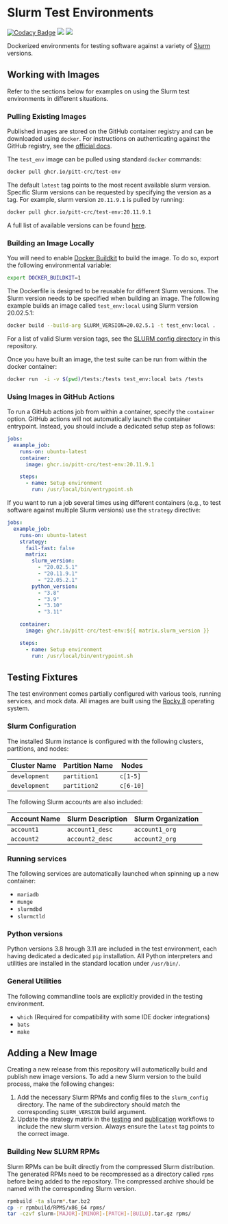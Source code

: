 # Slurm Test Environments

[![Codacy Badge](https://app.codacy.com/project/badge/Grade/86b83c73f89642dfad48f3a9ec1f0b66)](https://app.codacy.com/gh/pitt-crc/Slurm-Test-Environment/dashboard)
[![](https://github.com/pitt-crc/Slurm-Test-Environment/actions/workflows/DockerTest.yml/badge.svg)](https://github.com/pitt-crc/Slurm-Test-Environment/actions/workflows/DockerTest.yml)
[![](https://github.com/pitt-crc/Slurm-Test-Environment/actions/workflows/DockerPublish.yml/badge.svg)](https://github.com/pitt-crc/Slurm-Test-Environment/actions/workflows/DockerPublish.yml)

Dockerized environments for testing software against a variety of [Slurm](https://slurm.schedmd.com/overview.html) versions.

## Working with Images

Refer to the sections below for examples on using the Slurm test environments in different situations.

### Pulling Existing Images

Published images are stored on the GitHub container registry and can be downloaded using `docker`.
For instructions on authenticating against the GitHub registry, see the [official docs](https://docs.github.com/en/packages/working-with-a-github-packages-registry/working-with-the-container-registry).

The `test_env` image can be pulled using standard `docker` commands:

```bash
docker pull ghcr.io/pitt-crc/test-env
```

The default `latest` tag points to the most recent available slurm version.
Specific Slurm versions can be requested by specifying the version as a tag.
For example, slurm version `20.11.9.1` is pulled by running:

```bash
docker pull ghcr.io/pitt-crc/test-env:20.11.9.1
```

A full list of available versions can be found [here](https://github.com/pitt-crc/Slurm-Test-Environment/pkgs/container/test-env).

### Building an Image Locally

You will need to enable [Docker Buildkit](https://docs.docker.com/develop/develop-images/build_enhancements/) to build the image.
To do so, export the following environmental variable:

```bash
export DOCKER_BUILDKIT=1
```

The Dockerfile is designed to be reusable for different Slurm versions.
The Slurm version needs to be specified when building an image.
The following example builds an image called `test_env:local` using Slurm version 20.02.5.1:

```bash
docker build --build-arg SLURM_VERSION=20.02.5.1 -t test_env:local .
```

For a list of valid Slurm version tags, see the [SLURM config directory](https://github.com/pitt-crc/Slurm-Test-Environment/tree/latest/slurm_config) in this repository.

Once you have built an image, the test suite can be run from within the docker container:

```bash
docker run  -i -v $(pwd)/tests:/tests test_env:local bats /tests
```

### Using Images in GitHub Actions

To run a GitHub actions job from within a container, specify the `container` option.
GitHub actions will not automatically launch the container entrypoint.
Instead, you should include a dedicated setup step as follows:

```yaml
jobs:
  example_job:
    runs-on: ubuntu-latest
    container:
      image: ghcr.io/pitt-crc/test-env:20.11.9.1

    steps:
      - name: Setup environment
        run: /usr/local/bin/entrypoint.sh
```

If you want to run a job several times using different containers (e.g., to test software against multiple Slurm versions) use the `strategy` directive:

```yaml
jobs:
  example_job:
    runs-on: ubuntu-latest
    strategy:
      fail-fast: false
      matrix:
        slurm_version:
          - "20.02.5.1"
          - "20.11.9.1"
          - "22.05.2.1"
        python_version:
          - "3.8"
          - "3.9"
          - "3.10"
          - "3.11"

    container:
      image: ghcr.io/pitt-crc/test-env:${{ matrix.slurm_version }}

    steps:
      - name: Setup environment
        run: /usr/local/bin/entrypoint.sh
```

## Testing Fixtures

The test environment comes partially configured with various tools, running services, and mock data.
All images are built using the [Rocky 8](https://hub.docker.com/_/rockylinux) operating system.

### Slurm Configuration

The installed Slurm instance is configured with the following clusters, partitions, and nodes:

| Cluster Name  | Partition Name | Nodes     |
|---------------|----------------|-----------|
| `development` | `partition1`   | `c[1-5]`  |
| `development` | `partition2`   | `c[6-10]` |

The following Slurm accounts are also included:

| Account Name | Slurm Description | Slurm Organization |
|--------------|-------------------|--------------------|
| `account1`   | `account1_desc`   | `account1_org`     |
| `account2`   | `account2_desc`   | `account2_org`     |

### Running services

The following services are automatically launched when spinning up a new container:

- `mariadb`
- `munge`
- `slurmdbd`
- `slurmctld`

### Python versions

Python versions 3.8 hrough 3.11 are included in the test environment, each having dedicated a dedicated `pip` installation.
All Python interpreters and utilities are installed in the standard location under `/usr/bin/`.

### General Utilities

The following commandline tools are explicitly provided in the testing environment.

- `which` (Required for compatibility with some IDE docker integrations)
- `bats`
- `make`

## Adding a New Image

Creating a new release from this repository will automatically build and publish new image versions.
To add a new Slurm version to the build process, make the following changes:

1. Add the necessary Slurm RPMs and config files to the `slurm_config` directory.
   The name of the subdirectory should match the corresponding `SLURM_VERSION` build argument.
2. Update the strategy matrix in the
   [testing](https://github.com/pitt-crc/Slurm-Test-Environment/blob/latest/.github/workflows/DockerTest.yml)
   and [publication](https://github.com/pitt-crc/Slurm-Test-Environment/blob/latest/.github/workflows/DockerPublish.yml)
   workflows to include the new slurm version.
   Always ensure the `latest` tag points to the correct image.

### Building New SLURM RPMs

Slurm RPMs can be built directly from the compressed Slurm distribution.
The generated RPMs need to be recompressed as a directory called `rpms` before being added to the repository.
The compressed archive should be named with the corresponding Slurm version.

```bash
rpmbuild -ta slurm*.tar.bz2
cp -r rpmbuild/RPMS/x86_64 rpms/
tar -czvf slurm-[MAJOR]-[MINOR]-[PATCH]-[BUILD].tar.gz rpms/
```
